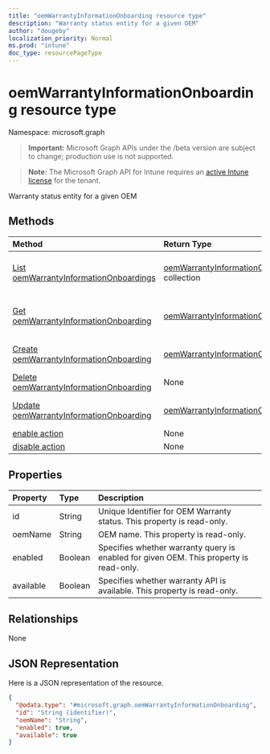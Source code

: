 ```yaml
---
title: "oemWarrantyInformationOnboarding resource type"
description: "Warranty status entity for a given OEM"
author: "dougeby"
localization_priority: Normal
ms.prod: "intune"
doc_type: resourcePageType
---
```


# oemWarrantyInformationOnboarding resource type

Namespace: microsoft.graph

> **Important:** Microsoft Graph APIs under the /beta version are subject to change; production use is not supported.

> **Note:** The Microsoft Graph API for Intune requires an [active Intune license](https://go.microsoft.com/fwlink/?linkid=839381) for the tenant.

Warranty status entity for a given OEM

## Methods
|Method|Return Type|Description|
|:---|:---|:---|
|[List oemWarrantyInformationOnboardings](../api/intune-devices-oemwarrantyinformationonboarding-list.md)|[oemWarrantyInformationOnboarding](../resources/intune-devices-oemwarrantyinformationonboarding.md) collection|List properties and relationships of the [oemWarrantyInformationOnboarding](../resources/intune-devices-oemwarrantyinformationonboarding.md) objects.|
|[Get oemWarrantyInformationOnboarding](../api/intune-devices-oemwarrantyinformationonboarding-get.md)|[oemWarrantyInformationOnboarding](../resources/intune-devices-oemwarrantyinformationonboarding.md)|Read properties and relationships of the [oemWarrantyInformationOnboarding](../resources/intune-devices-oemwarrantyinformationonboarding.md) object.|
|[Create oemWarrantyInformationOnboarding](../api/intune-devices-oemwarrantyinformationonboarding-create.md)|[oemWarrantyInformationOnboarding](../resources/intune-devices-oemwarrantyinformationonboarding.md)|Create a new [oemWarrantyInformationOnboarding](../resources/intune-devices-oemwarrantyinformationonboarding.md) object.|
|[Delete oemWarrantyInformationOnboarding](../api/intune-devices-oemwarrantyinformationonboarding-delete.md)|None|Deletes a [oemWarrantyInformationOnboarding](../resources/intune-devices-oemwarrantyinformationonboarding.md).|
|[Update oemWarrantyInformationOnboarding](../api/intune-devices-oemwarrantyinformationonboarding-update.md)|[oemWarrantyInformationOnboarding](../resources/intune-devices-oemwarrantyinformationonboarding.md)|Update the properties of a [oemWarrantyInformationOnboarding](../resources/intune-devices-oemwarrantyinformationonboarding.md) object.|
|[enable action](../api/intune-devices-oemwarrantyinformationonboarding-enable.md)|None|Not yet documented|
|[disable action](../api/intune-devices-oemwarrantyinformationonboarding-disable.md)|None|Not yet documented|

## Properties
|Property|Type|Description|
|:---|:---|:---|
|id|String|Unique Identifier for OEM Warranty status. This property is read-only.|
|oemName|String|OEM name. This property is read-only.|
|enabled|Boolean|Specifies whether warranty query is enabled for given OEM. This property is read-only.|
|available|Boolean|Specifies whether warranty API is available. This property is read-only.|

## Relationships
None

## JSON Representation
Here is a JSON representation of the resource.
<!-- {
  "blockType": "resource",
  "keyProperty": "id",
  "@odata.type": "microsoft.graph.oemWarrantyInformationOnboarding"
}
-->
``` json
{
  "@odata.type": "#microsoft.graph.oemWarrantyInformationOnboarding",
  "id": "String (identifier)",
  "oemName": "String",
  "enabled": true,
  "available": true
}
```





